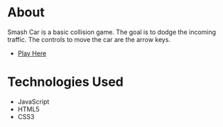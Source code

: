 # About 
Smash Car is a basic collision game. The goal is to dodge the incoming traffic. The controls to move the car are the arrow keys. 
* [Play Here](https://sulizz.github.io/cargame/)

# Technologies Used 
* JavaScript 
* HTML5
* CSS3

